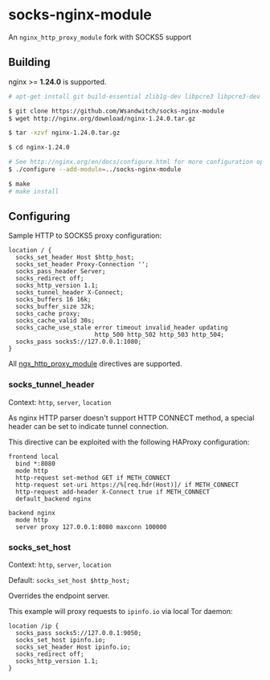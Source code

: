 # socks-nginx-module

An `nginx_http_proxy_module` fork with SOCKS5 support

## Building

nginx >= **1.24.0** is supported.

```bash
# apt-get install git build-essential zlib1g-dev libpcre3 libpcre3-dev unzip

$ git clone https://github.com/Wsandwitch/socks-nginx-module
$ wget http://nginx.org/download/nginx-1.24.0.tar.gz

$ tar -xzvf nginx-1.24.0.tar.gz

$ cd nginx-1.24.0

# See http://nginx.org/en/docs/configure.html for more configuration options
$ ./configure --add-module=../socks-nginx-module

$ make
# make install
```

## Configuring

Sample HTTP to SOCKS5 proxy configuration:

```
location / {
  socks_set_header Host $http_host;
  socks_set_header Proxy-Connection '';
  socks_pass_header Server;
  socks_redirect off;
  socks_http_version 1.1;
  socks_tunnel_header X-Connect;
  socks_buffers 16 16k; 
  socks_buffer_size 32k;
  socks_cache proxy;
  socks_cache_valid 30s;
  socks_cache_use_stale error timeout invalid_header updating
                        http_500 http_502 http_503 http_504;
  socks_pass socks5://127.0.0.1:1080;
}
```

All [ngx_http_proxy_module](http://nginx.org/en/docs/http/ngx_http_proxy_module.html) directives are supported.

### socks_tunnel_header

Context: `http`, `server`, `location`

As nginx HTTP parser doesn't support HTTP CONNECT method, a special header can be set to indicate tunnel connection.

This directive can be exploited with the following HAProxy configuration:

```
frontend local
  bind *:8080
  mode http
  http-request set-method GET if METH_CONNECT
  http-request set-uri https://%[req.hdr(Host)]/ if METH_CONNECT
  http-request add-header X-Connect true if METH_CONNECT
  default_backend nginx

backend nginx
  mode http
  server proxy 127.0.0.1:8080 maxconn 100000
```

### socks_set_host

Context: `http`, `server`, `location`

Default: `socks_set_host $http_host;`

Overrides the endpoint server.

This example will proxy requests to `ipinfo.io` via local Tor daemon:

```
location /ip {
  socks_pass socks5://127.0.0.1:9050;
  socks_set_host ipinfo.io;
  socks_set_header Host ipinfo.io; 
  socks_redirect off;
  socks_http_version 1.1;
}
```